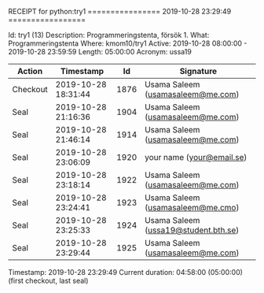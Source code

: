 RECEIPT for python:try1
================ 2019-10-28 23:29:49 =================

Id:          try1 (13)
Description: Programmeringstenta, försök 1.
What:        Programmeringstenta
Where:       kmom10/try1
Active:      2019-10-28 08:00:00 - 2019-10-28 23:59:59
Length:      05:00:00
Acronym:     ussa19

| Action   | Timestamp           | Id    | Signature |
|----------|---------------------|-------|-----------|
| Checkout | 2019-10-28 18:31:44 |  1876 | Usama Saleem (usamasaleem@me.com) |
| Seal     | 2019-10-28 21:16:36 |  1904 | Usama Saleem (usamasaleem@me.com) |
| Seal     | 2019-10-28 21:46:14 |  1914 | Usama Saleem (usamasaleem@me.com) |
| Seal     | 2019-10-28 23:06:09 |  1920 | your name (your@email.se) |
| Seal     | 2019-10-28 23:18:14 |  1922 | Usama Saleem (usamasaleem@me.com) |
| Seal     | 2019-10-28 23:24:41 |  1923 | Usama Saleem (usamasaleem@me.cmo) |
| Seal     | 2019-10-28 23:25:33 |  1924 | Usama Saleem (ussa19@student.bth.se) |
| Seal     | 2019-10-28 23:29:44 |  1925 | Usama Saleem (usamasaleem@me.com) |

Timestamp:        2019-10-28 23:29:49
Current duration: 04:58:00 (05:00:00) (first checkout, last seal)

